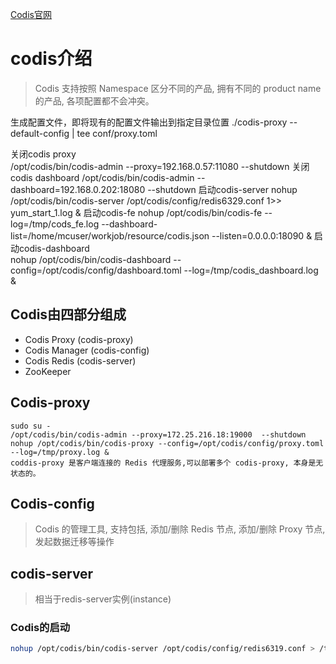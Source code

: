 [Codis官网](https://github.com/CodisLabs/codis/blob/release3.2/doc/tutorial_zh.md)

# codis介绍
> Codis 支持按照 Namespace 区分不同的产品, 拥有不同的 product name 的产品, 各项配置都不会冲突。 

生成配置文件，即将现有的配置文件输出到指定目录位置
./codis-proxy --default-config | tee conf/proxy.toml

关闭codis proxy   
/opt/codis/bin/codis-admin --proxy=192.168.0.57:11080  --shutdown
关闭codis dashboard 
/opt/codis/bin/codis-admin --dashboard=192.168.0.202:18080 --shutdown
启动codis-server
nohup /opt/codis/bin/codis-server /opt/codis/config/redis6329.conf 1>> yum_start_1.log &
启动codis-fe
nohup /opt/codis/bin/codis-fe --log=/tmp/cods_fe.log --dashboard-list=/home/mcuser/workjob/resource/codis.json --listen=0.0.0.0:18090 &
启动codis-dashboard   
nohup /opt/codis/bin/codis-dashboard --config=/opt/codis/config/dashboard.toml --log=/tmp/codis_dashboard.log &




## Codis由四部分组成
* Codis Proxy (codis-proxy)
* Codis Manager (codis-config)
* Codis Redis (codis-server)
* ZooKeeper

## Codis-proxy
```
sudo su -
/opt/codis/bin/codis-admin --proxy=172.25.216.18:19000  --shutdown
nohup /opt/codis/bin/codis-proxy --config=/opt/codis/config/proxy.toml --log=/tmp/proxy.log &
coddis-proxy 是客户端连接的 Redis 代理服务,可以部署多个 codis-proxy, 本身是无状态的。
```

## Codis-config
> Codis 的管理工具, 支持包括, 添加/删除 Redis 节点, 添加/删除 Proxy 节点, 发起数据迁移等操作

## codis-server
> 相当于redis-server实例(instance) 



### Codis的启动

```bash
nohup /opt/codis/bin/codis-server /opt/codis/config/redis6319.conf > /tmp/redis_6319.log &
```

